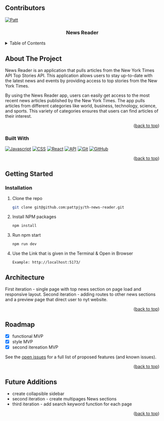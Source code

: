 <a name="readme-top"></a>

## Contributors

[![Patt][patt-badge]][patt-url]
<br />

<div align="center">

<h3 align="center">News Reader</h3>

</div>

<details>
  <summary>Table of Contents</summary>
  <ol>
    <li>
      <a href="#about-the-project">About The Project</a>
      <ul>
        <li><a href="#built-with">Built With</a></li>
      </ul>
    </li>
    <li>
      <a href="#getting-started">Getting Started</a>
      <ul>
        <li><a href="#installation">Installation</a></li>
      </ul>
    </li>
    <li><a href="#architecture">Architecture</a></li>
    <li><a href="#roadmap">Roadmap</a></li>
  </ol>
</details>

## About The Project
News Reader is an application that pulls articles from the New York Times API Top Stories API. This application allows users to stay up-to-date with the latest news and events by providing access to top stories from the New York Times.

By using the News Reader app, users can easily get access to the most recent news articles published by the New York Times. The app pulls articles from different categories like world, business, technology, science, and sports. This variety of categories ensures that users can find articles of their interest.

<p align="right">(<a href="#readme-top">back to top</a>)</p>

### Built With

[![Javascript][javascript.js]][javascript-url]
[![CSS][css]][css-url]
[![React][react]][react-url]
[![API][api]][api-url]
[![Git][git]][git-url]
[![GitHub][github]][github-url]

<p align="right">(<a href="#readme-top">back to top</a>)</p>

## Getting Started

### Installation

1. Clone the repo
   ```sh
   git clone git@github.com:pattpjy/th-news-reader.git
   ```
2. Install NPM packages
   ```sh
   npm install
   ```
3. Run npm start
   ```sh
   npm run dev
   ```
4. Use the Link that is given in the Terminal & Open in Browser
   ```sh
   Example: http://localhost:5173/
   ```

<!-- ARCHITECTURE -->

## Architecture

First iteration - single page with top news section on page load and responsive layout.
Second iteration - adding routes to other news sections and a preview page that direct user to nyt website.


<p align="right">(<a href="#readme-top">back to top</a>)</p>
<!-- ROADMAP -->

## Roadmap

- [x] functional MVP
- [x] style MVP
- [x] second itereation MVP

See the [open issues](https://github.com/pattpjy/ps-reactideabox/issues) for a full list of proposed features (and known issues).

<p align="right">(<a href="#readme-top">back to top</a>)</p>

## Future Additions
- create collapsible sidebar 
- second iteration - create multipages News sections 
- third iteration - add search keyword function for each page

<p align="right">(<a href="#readme-top">back to top</a>)</p>

[patt-badge]: https://img.shields.io/badge/-Patt%20Sookmark-brightgreen
[patt-url]: https://github.com/pattpjy
[webpack]: https://img.shields.io/badge/Webpack-563D7C?style=for-the-badge&logo=webpack&logoColor=white
[webpack-url]: https://webpack.js.org/
[dayjs]: https://img.shields.io/badge/-dayjs-fb6052?style=for-the-badge
[dayjs-url]: https://www.npmjs.com/package/dayjs
[React]: https://img.shields.io/badge/React-35495E?logo=react&style=for-the-badge
[react-url]: https://www.chartjs.org/
[css]: https://img.shields.io/badge/CSS-000000?style=for-the-badge&logo=css&logoColor=white
[css-url]: https://www.w3.org/Style/CSS/Overview.en.html
[javascript.js]: https://img.shields.io/badge/JavaScript-0769AD?style=for-the-badge&logo=javascript&logoColor=white
[javascript-url]: https://www.javascript.com/
[api]: https://img.shields.io/badge/API-15EA75?style=for-the-badge&logo=HTML&logoColor=FF3E00
[api-url]: https://www.w3schools.com/js/js_api_intro.asp
[github]: https://img.shields.io/badge/GitHub-22043C?style=for-the-badge&logo=github&logoColor=FF3E00
[github-url]: https://github.com/
[git]: https://img.shields.io/badge/Git-2E0305?style=for-the-badge&logo=git&logoColor=FF3E00
[git-url]: https://git-scm.com/
